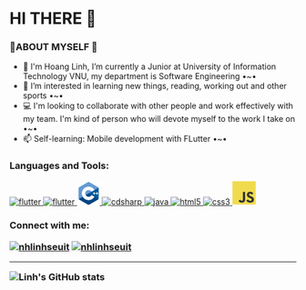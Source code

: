     
 <h1>️HI THERE 👋</h1>

<h3>🌟ABOUT MYSELF 🌟</h3>

- 🌱 I'm Hoang Linh, I’m currently a Junior at University of Information Technology VNU, my department is Software Engineering •~•
- 👀 I’m interested in learning new things, reading, working out and other sports •~•
- 💻 I'm looking to collaborate with other people and work effectively with my team. I'm kind of person who will devote myself to the work I take on •~•
- 📫 Self-learning: Mobile development with FLutter •~•
  

</p>
  <h3 align="left">Languages and Tools:</h3>
<p align="left"> 
    <a href="https://flutter.dev/" target="_blank"> <img src="https://cdn.iconscout.com/icon/free/png-256/free-flutter-2038877-1720090.png" alt="flutter" width="40" height="40"/> </a>
    <a href="https://firebase.google.com/" target="_blank"> <img src="https://cdn.iconscout.com/icon/free/png-256/free-firebase-3521427-2944871.png" alt="flutter" width="40" height="40"/> </a>
    <a href="https://www.w3schools.com/cpp/" target="_blank"> <img src="https://raw.githubusercontent.com/devicons/devicon/master/icons/cplusplus/cplusplus-original.svg" alt="cplusplus" width="40" height="40"/> </a>
    <a href="https://www.w3schools.com/cs/index.php" target="_blank"> <img src="https://cdn.icon-icons.com/icons2/2415/PNG/512/csharp_original_logo_icon_146578.png" alt="cdsharp" width="40" height="40"/> </a>
  <a href="https://www.w3schools.com/java/" target="_blank"> <img src="https://cdn-icons-png.flaticon.com/512/226/226777.png" alt="java" width="44" height="44"/> </a>
     <a href="https://www.w3.org/html/" target="_blank"> <img src="https://cdn-icons-png.flaticon.com/512/732/732212.png" alt="html5" width="42" height="42"/> </a>
  <a href="https://www.w3schools.com/css/" target="_blank"> <img src="https://cdn4.iconfinder.com/data/icons/social-media-logos-6/512/121-css3-512.png" alt="css3" width="44" height="44"/> </a>
  <a href="https://developer.mozilla.org/en-US/docs/Web/JavaScript" target="_blank"> <img src="https://raw.githubusercontent.com/devicons/devicon/master/icons/javascript/javascript-original.svg" alt="javascript" width="42" height="42"/> </a> 

</p>


<h3 align="left">Connect with me:
<p align="left">
<a href="https://www.facebook.com/nhlinhseuit" target="blank"><img align="center" src="https://raw.githubusercontent.com/rahuldkjain/github-profile-readme-generator/master/src/images/icons/Social/facebook.svg" alt="nhlinhseuit" height="30" width="40" /></a>
<a href="https://instagram.com/nhlinhseuit" target="blank"><img align="center" src="https://raw.githubusercontent.com/rahuldkjain/github-profile-readme-generator/master/src/images/icons/Social/instagram.svg" alt="nhlinhseuit" height="30" width="40" /></a>
<hr>

  
  
  ![Linh's GitHub stats](https://github-readme-stats.vercel.app/api?username=nhlinhseuit&theme=radical&show_icons=true)


  
  
  
  
<!---
nhlinhseuit/nhlinhseuit is a ✨ special ✨ repository because its `README.md` (this file) appears on your GitHub profile.
You can click the Preview link to take a look at your changes.
--->
